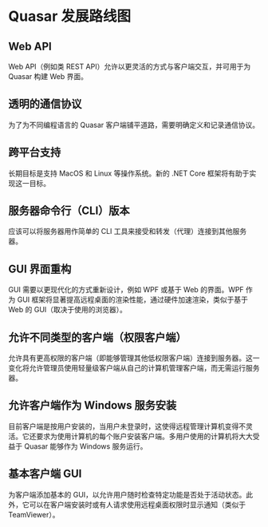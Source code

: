 # Quasar 发展路线图

## Web API
Web API（例如类 REST API）允许以更灵活的方式与客户端交互，并可用于为 Quasar 构建 Web 界面。

## 透明的通信协议
为了为不同编程语言的 Quasar 客户端铺平道路，需要明确定义和记录通信协议。

## 跨平台支持
长期目标是支持 MacOS 和 Linux 等操作系统。新的 .NET Core 框架将有助于实现这一目标。

## 服务器命令行（CLI）版本
应该可以将服务器用作简单的 CLI 工具来接受和转发（代理）连接到其他服务器。

## GUI 界面重构
GUI 需要以更现代化的方式重新设计，例如 WPF 或基于 Web 的界面。WPF 作为 GUI 框架将显著提高远程桌面的渲染性能，通过硬件加速渲染，类似于基于 Web 的 GUI（取决于使用的浏览器）。

## 允许不同类型的客户端（权限客户端）
允许具有更高权限的客户端（即能够管理其他低权限客户端）连接到服务器。这一变化将允许管理员使用轻量级客户端从自己的计算机管理客户端，而无需运行服务器。

## 允许客户端作为 Windows 服务安装
目前客户端是按用户安装的，当用户未登录时，这使得远程管理计算机变得不灵活。它还要求为使用计算机的每个账户安装客户端。多用户使用的计算机将大大受益于 Quasar 能够作为 Windows 服务运行。

## 基本客户端 GUI
为客户端添加基本的 GUI，以允许用户随时检查特定功能是否处于活动状态。此外，它可以在客户端安装时或有人请求使用远程桌面权限时显示通知（类似于 TeamViewer）。